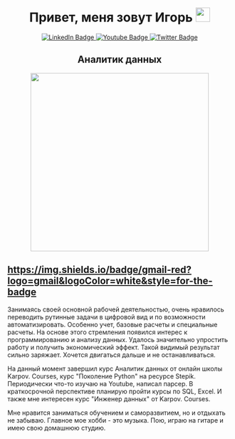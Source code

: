 <h1 align="center">Привет, меня зовут Игорь</a> 
<img src="https://github.com/blackcater/blackcater/raw/main/images/Hi.gif" height="32"/></h1>
<div align="center" id="badges">
  <a href="https://mail.google.com/mail/u/0/#inbox">
    <img src="https://img.shields.io/badge/gmail-red?logo=gmail&logoColor=white&style=for-the-badge" alt="LinkedIn Badge"/>
  </a>
  <a href="https://t.me/Igor_A1">
    <img src="https://img.shields.io/badge/telegram-blue?logo=telegram&logoColor=white&style=for-the-badge" alt="Youtube Badge"/>
  </a>
  <a href="https://discordapp.com/users/1094592705260167268">
    <img src="https://img.shields.io/badge/discord-purple?logo=discord&logoColor=white&style=for-the-badge" alt="Twitter Badge"/>
  </a>
</div>
<h2 align="center">Аналитик данных</h2>
<div id="header" align="center">
  <img src="https://media.giphy.com/media/v1.Y2lkPTc5MGI3NjExYTg1Zm9qbDRvMndudW5wbDdiZjQwOTV6MTg4YnU4NGx1aGV6eTVnbSZlcD12MV9pbnRlcm5hbF9naWZfYnlfaWQmY3Q9Zw/eu5jaVImGyKnsohsGy/giphy.gif" width="400"/>
</div>

https://img.shields.io/badge/gmail-red?logo=gmail&logoColor=white&style=for-the-badge
---------------

Занимаясь своей основной рабочей деятельностью, очень нравилось переводить рутинные задачи в цифровой вид и по возможности автоматизировать. Особенно учет, базовые расчеты и специальные расчеты. На основе этого стремления появился интерес к программированию и анализу данных. Удалось значительно упростить работу и получить экономический эффект. Такой видимый результат сильно заряжает. Хочется двигаться дальше и не останавливаться. 

На данный момент завершил курс Аналитик данных от онлайн школы Karpov. Courses, курс "Поколение Python" на ресурсе Stepik. Периодически что-то изучаю на Youtube, написал парсер. В краткосрочной перспективе планирую пройти курсы по SQL, Excel. И также мне интересен курс "Инженер данных" от Karpov. Courses. 

Мне нравится заниматься обучением и саморазвитием, но и отдыхать не забываю. Главное мое хобби - это музыка. Пою, играю на гитаре и имею свою домашнюю студию.

<!--
**Derbysh1re/Derbysh1re** is a ✨ _special_ ✨ repository because its `README.md` (this file) appears on your GitHub profile.

Here are some ideas to get you started:

- 🔭 I’m currently working on ...
- 🌱 I’m currently learning ...
- 👯 I’m looking to collaborate on ...
- 🤔 I’m looking for help with ...
- 💬 Ask me about ...
- 📫 How to reach me: ...
- 😄 Pronouns: ...
- ⚡ Fun fact: ...
-->
